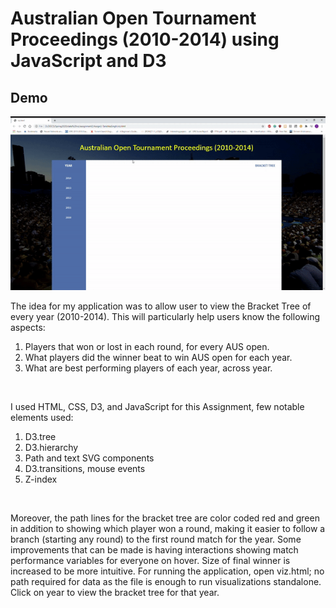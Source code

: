 # Australian Open Tournament Proceedings (2010-2014) using JavaScript and D3

## Demo 
<p align= "center">
<img src="https://raw.githubusercontent.com/tanishkasingh9/TreeBracketD3/master/treebracdemo.gif">
</p>


The idea for my application was to allow user to view the Bracket Tree of every year (2010-2014). This will particularly help users know the following aspects:
1.	Players that won or lost in each round, for every AUS open.
2.	What players did the winner beat to win AUS open for each year.
3.	What are best performing players of each year, across year.
<br>

I used HTML, CSS, D3, and JavaScript for this Assignment, few notable elements used:
1.	D3.tree
2.	D3.hierarchy
3.	Path and text SVG components
4.	D3.transitions, mouse events
5.	Z-index
<br>

Moreover, the path lines for the bracket tree are color coded red and green in addition to showing which player won a round, making it easier to follow a branch (starting any round) to the first round match for the year. Some improvements that can be made is having interactions showing match performance variables for everyone on hover. Size of final winner is increased to be more intuitive.
For running the application, open viz.html; no path required for data as the file is enough to run visualizations standalone. Click on year to view the bracket tree for that year.

